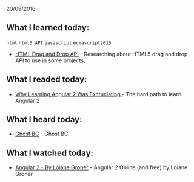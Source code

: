 20/09/2016

## What I learned today:

`html` `html5 API` `javascript` `ecmascript2015`

* [HTML Drag and Drop API](https://developer.mozilla.org/en-US/docs/Web/API/HTML_Drag_and_Drop_API) - Researching about HTML5 drag and drop API to use in some projects;

## What I readed today:

* [Why Learning Angular 2 Was Excruciating ](https://hackernoon.com/why-learning-angular-2-was-excruciating-d50dc28acc8a#.hegeg8bld) - The hard path to learn Angular 2

## What I heard today:

* [Ghost BC](https://play.spotify.com/artist/1Qp56T7n950O3EGMsSl81D?play=true&utm_source=open.spotify.com&utm_medium=open) - Ghost BC 

## What I watched today: 

* [Angular 2 - By Loiane Groner](https://www.youtube.com/watch?v=tPOMG0D57S0) - Angular 2 Online (and free) by Loiane Groner

